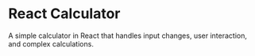 # React Calculator

A simple calculator in React that handles input changes, user interaction, and complex calculations.

